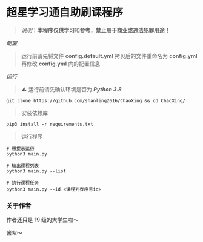 # 超星学习通自助刷课程序
> *说明*：**本程序仅供学习和参考，禁止用于商业或违法犯罪用途！**



*配置*

> 运行前请先将文件 **config.default.yml** 拷贝后的文件重命名为 **config.yml**
> 再修改 **config.yml** 内的配置信息



*运行*

> ⚠️  运行前请先确认环境是否为 ***Python 3.8***

```shell
git clone https://github.com/shanling2016/ChaoXing && cd ChaoXing/
```
> 安装依赖库

```shell
pip3 install -r requirements.txt
```
> 运行程序
```shell
# 带提示运行
python3 main.py

# 输出课程列表
python3 main.py --list

# 执行课程任务
python3 main.py --id <课程列表序号id>
```



### 关于作者

作者还只是 19 级的大学生啦～

酱紫～
